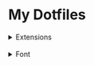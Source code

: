 # My Dotfiles

<details>

<summary>Extensions</summary>

<br>

[Project Manager](https://marketplace.visualstudio.com/items?itemName=PKief.material-icon-theme)

[ESLint](https://marketplace.visualstudio.com/items?itemName=dbaeumer.vscode-eslint)

[Prettier Formatter](https://marketplace.visualstudio.com/items?itemName=esbenp.prettier-vscode)

[CodeSnap](https://marketplace.visualstudio.com/items?itemName=adpyke.codesnap)

[Live Preview](https://marketplace.visualstudio.com/items?itemName=ms-vscode.live-server)

[GitLens](https://marketplace.visualstudio.com/items?itemName=eamodio.gitlens)

[Git History](https://marketplace.visualstudio.com/items?itemName=donjayamanne.githistory)

[Error Lens](https://marketplace.visualstudio.com/items?itemName=usernamehw.errorlens)

[Markdown All in One](https://marketplace.visualstudio.com/items?itemName=yzhang.markdown-all-in-one)

[npm Intellisense](https://marketplace.visualstudio.com/items?itemName=christian-kohler.npm-intellisense)

[TabOut](https://marketplace.visualstudio.com/items?itemName=albert.TabOut)

[Thunder Client](https://marketplace.visualstudio.com/items?itemName=rangav.vscode-thunder-client)

</details>

<br>

<details>
<summary>Font</summary>

<br>

[FiraCode Nerd Font](https://github.com/ryanoasis/nerd-fonts/releases/download/v3.2.1/FiraCode.zip)

## </details>
